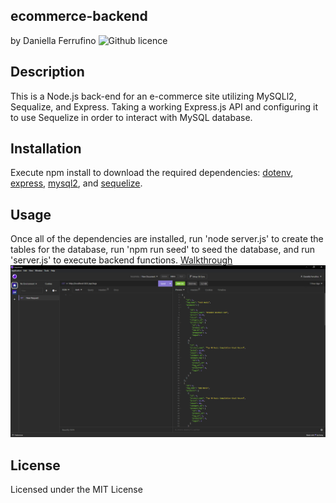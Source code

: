 ## ecommerce-backend
by Daniella Ferrufino ![Github licence](http://img.shields.io/badge/license-MIT-yellowgreen.svg)

## Description
This is a Node.js back-end for an e-commerce site utilizing MySQLl2, Sequalize, and Express. Taking a working Express.js API and configuring it to use Sequelize in order to interact with MySQL database.

## Installation
Execute npm install to download the required dependencies: [dotenv](https://www.npmjs.com/package/dotenv), [express](https://www.npmjs.com/package/express), [mysql2](https://www.npmjs.com/package/mysql2), and [sequelize](https://www.npmjs.com/package/mysql2.).

## Usage
Once all of the dependencies are installed, run 'node server.js' to create the tables for the database, run 'npm run seed' to seed the database, and run 'server.js' to execute backend functions. [Walkthrough](https://github.com/daniferru/eCommerce-BackEnd/assets/120329230/6b4c826b-6bd2-4f03-80a6-278d739708f2)<br>
<img src="/images/insomniaecom.PNG">

## License
Licensed under the MIT License

